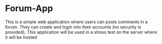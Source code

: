# Forum-App
This is a simple web application where users can posts comments in a forum. They can create and login into their accounts (no security is provided). This application will be used in a stress test on the server where it will be hosted
